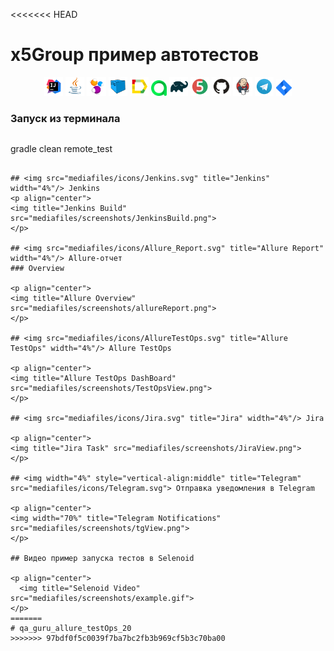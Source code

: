 <<<<<<< HEAD
# x5Group пример автотестов
<p align="center">
<img width="6%" title="IntelliJ IDEA" src="mediafiles/icons/Intelij_IDEA.svg">
<img width="6%" title="Java" src="mediafiles/icons/Java.svg">
<img width="6%" title="Selenide" src="mediafiles/icons/Selenide.svg">
<img width="6%" title="Selenoid" src="mediafiles/icons/Selenoid.svg">
<img width="6%" title="Allure Report" src="mediafiles/icons/Allure_Report.svg">
<img width="5%" title="Allure TestOps" src="mediafiles/icons/AllureTestOps.svg">
<img width="6%" title="Gradle" src="mediafiles/icons/Gradle.svg">
<img width="6%" title="JUnit5" src="mediafiles/icons//JUnit5.svg">
<img width="6%" title="GitHub" src="mediafiles/icons/GitHub.svg">
<img width="6%" title="Jenkins" src="mediafiles/icons/Jenkins.svg">
<img width="6%" title="Telegram" src="mediafiles/icons/Telegram.svg">
<img width="5%" title="Jira" src="mediafiles/icons/Jira.svg">
</p>

### Запуск из терминала
```
```
gradle clean remote_test
```

## <img src="mediafiles/icons/Jenkins.svg" title="Jenkins" width="4%"/> Jenkins
<p align="center">
<img title="Jenkins Build" src="mediafiles/screenshots/JenkinsBuild.png">
</p>

## <img src="mediafiles/icons/Allure_Report.svg" title="Allure Report" width="4%"/> Allure-отчет
### Overview

<p align="center">
<img title="Allure Overview" src="mediafiles/screenshots/allureReport.png">
</p>

## <img src="mediafiles/icons/AllureTestOps.svg" title="Allure TestOps" width="4%"/> Allure TestOps

<p align="center">
<img title="Allure TestOps DashBoard" src="mediafiles/screenshots/TestOpsView.png">
</p>

## <img src="mediafiles/icons/Jira.svg" title="Jira" width="4%"/> Jira

<p align="center">
<img title="Jira Task" src="mediafiles/screenshots/JiraView.png">
</p>

## <img width="4%" style="vertical-align:middle" title="Telegram" src="mediafiles/icons/Telegram.svg"> Отправка уведомления в Telegram

<p align="center">
<img width="70%" title="Telegram Notifications" src="mediafiles/screenshots/tgView.png">
</p>

## Видео пример запуска тестов в Selenoid

<p align="center">
  <img title="Selenoid Video" src="mediafiles/screenshots/example.gif">
</p>
=======
# qa_guru_allure_testOps_20
>>>>>>> 97bdf0f5c0039f7ba7bc2fb3b969cf5b3c70ba00
